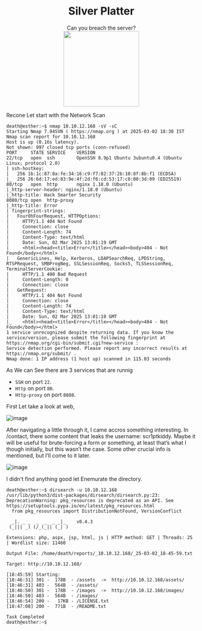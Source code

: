 # <div align="center">Silver Platter</div>
<div align="center">Can you breach the server?</div>
<div align="center">
  <img src="https://github.com/user-attachments/assets/5d49e885-e0d8-4058-a8ea-eb23b7bf8b2a" height="200"></img>
</div>


Recone
Let start with the Network Scan
```
death@esther:~$ nmap 10.10.12.168 -sV -sC
Starting Nmap 7.94SVN ( https://nmap.org ) at 2025-03-02 18:30 IST
Nmap scan report for 10.10.12.168
Host is up (0.16s latency).
Not shown: 997 closed tcp ports (conn-refused)
PORT     STATE SERVICE    VERSION
22/tcp   open  ssh        OpenSSH 8.9p1 Ubuntu 3ubuntu0.4 (Ubuntu Linux; protocol 2.0)
| ssh-hostkey: 
|   256 1b:1c:87:8a:fe:34:16:c9:f7:82:37:2b:10:8f:8b:f1 (ECDSA)
|_  256 26:6d:17:ed:83:9e:4f:2d:f6:cd:53:17:c8:80:3d:09 (ED25519)
80/tcp   open  http       nginx 1.18.0 (Ubuntu)
|_http-server-header: nginx/1.18.0 (Ubuntu)
|_http-title: Hack Smarter Security
8080/tcp open  http-proxy
|_http-title: Error
| fingerprint-strings: 
|   FourOhFourRequest, HTTPOptions: 
|     HTTP/1.1 404 Not Found
|     Connection: close
|     Content-Length: 74
|     Content-Type: text/html
|     Date: Sun, 02 Mar 2025 13:01:19 GMT
|     <html><head><title>Error</title></head><body>404 - Not Found</body></html>
|   GenericLines, Help, Kerberos, LDAPSearchReq, LPDString, RTSPRequest, SMBProgNeg, SSLSessionReq, Socks5, TLSSessionReq, TerminalServerCookie: 
|     HTTP/1.1 400 Bad Request
|     Content-Length: 0
|     Connection: close
|   GetRequest: 
|     HTTP/1.1 404 Not Found
|     Connection: close
|     Content-Length: 74
|     Content-Type: text/html
|     Date: Sun, 02 Mar 2025 13:01:18 GMT
|_    <html><head><title>Error</title></head><body>404 - Not Found</body></html>
1 service unrecognized despite returning data. If you know the service/version, please submit the following fingerprint at https://nmap.org/cgi-bin/submit.cgi?new-service :
Service detection performed. Please report any incorrect results at https://nmap.org/submit/ .
Nmap done: 1 IP address (1 host up) scanned in 115.03 seconds
```
As We can See there are 3 services that are runnig 
* `SSH` on port `22`.
* `Http` on port `80`.
* `Http-proxy` on port `8080`.

First Let take a look at web,

![image](https://github.com/user-attachments/assets/c4748ed9-d6ae-43e9-a79a-db1dd7698d48)

After navigating a little through it, I came accros something interesting. In /contact, there some content that leaks the username: scr1ptkiddy. Maybe it will be useful for brute-forcing a form or something, at least that’s what I though initially, but this wasn’t the case. Some other crucial info is mentioned, but I’ll come to it later.

![image](https://github.com/user-attachments/assets/ff2b6fc3-8f54-4fda-99d8-f0c5da2bf76c)

I didn't find anything good let Enemurate the directory.
```
death@esther:~$ dirsearch -u 10.10.12.168 
/usr/lib/python3/dist-packages/dirsearch/dirsearch.py:23: DeprecationWarning: pkg_resources is deprecated as an API. See https://setuptools.pypa.io/en/latest/pkg_resources.html
  from pkg_resources import DistributionNotFound, VersionConflict

  _|. _ _  _  _  _ _|_    v0.4.3
 (_||| _) (/_(_|| (_| )

Extensions: php, aspx, jsp, html, js | HTTP method: GET | Threads: 25 | Wordlist size: 11460

Output File: /home/death/reports/_10.10.12.168/_25-03-02_18-45-59.txt

Target: http://10.10.12.168/

[18:45:59] Starting: 
[18:46:31] 301 -  178B  - /assets  ->  http://10.10.12.168/assets/
[18:46:31] 403 -  564B  - /assets/
[18:46:50] 301 -  178B  - /images  ->  http://10.10.12.168/images/
[18:46:50] 403 -  564B  - /images/
[18:46:54] 200 -   17KB - /LICENSE.txt
[18:47:08] 200 -  771B  - /README.txt

Task Completed
death@esther:~$ 
```
